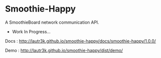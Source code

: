 # Smoothie-Happy
A SmoothieBoard network communication API.

- Work In Progress...

Docs : http://lautr3k.github.io/smoothie-happy/docs/smoothie-happy/1.0.0/

Demo : http://lautr3k.github.io/smoothie-happy/dist/demo/
